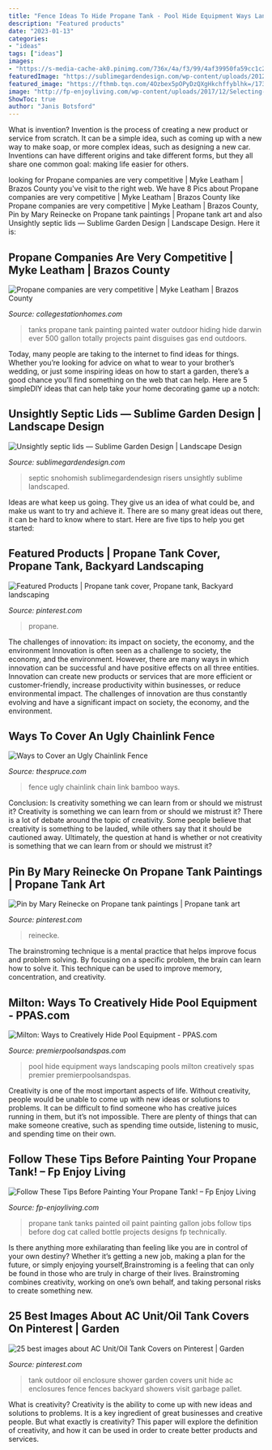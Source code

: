 ```yaml
---
title: "Fence Ideas To Hide Propane Tank - Pool Hide Equipment Ways Landscaping Pools Milton Creatively Spas Premier Premierpoolsandspas"
description: "Featured products"
date: "2023-01-13"
categories:
- "ideas"
tags: ["ideas"]
images:
- "https://s-media-cache-ak0.pinimg.com/736x/4a/f3/99/4af39950fa59cc1c2abce7334d492665--mystic-garden-privacy-fences.jpg"
featuredImage: "https://sublimegardendesign.com/wp-content/uploads/2012/06/Horkin-before-1.jpg"
featured_image: "https://fthmb.tqn.com/4Ozbex5pOPyDzQXgHkchffyblhk=/1731x997/filters:fill(auto,1)/Bamboo-on-Chain-Link-Fence-56a4a0b45f9b58b7d0d7e472.jpg"
image: "http://fp-enjoyliving.com/wp-content/uploads/2017/12/Selecting-the-color.jpg"
ShowToc: true
author: "Janis Botsford"
---
```



What is invention?
Invention is the process of creating a new product or service from scratch. It can be a simple idea, such as coming up with a new way to make soap, or more complex ideas, such as designing a new car. Inventions can have different origins and take different forms, but they all share one common goal: making life easier for others.

	

		
looking for Propane companies are very competitive | Myke Leatham | Brazos County you've visit to the right web. We have 8 Pics about Propane companies are very competitive | Myke Leatham | Brazos County like Propane companies are very competitive | Myke Leatham | Brazos County, Pin by Mary Reinecke on Propane tank paintings | Propane tank art and also Unsightly septic lids — Sublime Garden Design | Landscape Design. Here it is:
		
    
## Propane Companies Are Very Competitive | Myke Leatham | Brazos County

<img loading=lazy src="https://www.collegestationhomes.com/wp-content/uploads/2017/02/propane-tank-camo.jpg" onerror="this.onerror=null;this.src='https://tse2.mm.bing.net/th?id=OIP.zbzC06Sol7ISUTBwwDng1AHaFA&amp;pid=15.1';" alt="Propane companies are very competitive | Myke Leatham | Brazos County">

_Source: collegestationhomes.com_

>tanks propane tank painting painted water outdoor hiding hide darwin ever 500 gallon totally projects paint disguises gas end outdoors. 

	

Today, many people are taking to the internet to find ideas for things. Whether you’re looking for advice on what to wear to your brother’s wedding, or just some inspiring ideas on how to start a garden, there’s a good chance you’ll find something on the web that can help. Here are 5 simpleDIY ideas that can help take your home decorating game up a notch: 

    
## Unsightly Septic Lids — Sublime Garden Design | Landscape Design

<img loading=lazy src="https://sublimegardendesign.com/wp-content/uploads/2012/06/Horkin-before-1.jpg" onerror="this.onerror=null;this.src='https://tse2.mm.bing.net/th?id=OIP.oZTGxM7sEfmA6VLKCkLEUAHaFj&amp;pid=15.1';" alt="Unsightly septic lids — Sublime Garden Design | Landscape Design">

_Source: sublimegardendesign.com_

>septic snohomish sublimegardendesign risers unsightly sublime landscaped. 

	

Ideas are what keep us going. They give us an idea of what could be, and make us want to try and achieve it. There are so many great ideas out there, it can be hard to know where to start. Here are five tips to help you get started: 

    
## Featured Products | Propane Tank Cover, Propane Tank, Backyard Landscaping

<img loading=lazy src="https://i.pinimg.com/736x/e9/01/cb/e901cb348789d0d54f50892d98d54aeb--hay.jpg" onerror="this.onerror=null;this.src='https://tse4.mm.bing.net/th?id=OIP.IAtp4P5P-Yfa2dDMvGnP9QHaEK&amp;pid=15.1';" alt="Featured Products | Propane tank cover, Propane tank, Backyard landscaping">

_Source: pinterest.com_

>propane. 

	

The challenges of innovation: its impact on society, the economy, and the environment
Innovation is often seen as a challenge to society, the economy, and the environment. However, there are many ways in which innovation can be successful and have positive effects on all three entities. Innovation can create new products or services that are more efficient or customer-friendly, increase productivity within businesses, or reduce environmental impact. The challenges of innovation are thus constantly evolving and have a significant impact on society, the economy, and the environment.

    
## Ways To Cover An Ugly Chainlink Fence

<img loading=lazy src="https://fthmb.tqn.com/4Ozbex5pOPyDzQXgHkchffyblhk=/1731x997/filters:fill(auto,1)/Bamboo-on-Chain-Link-Fence-56a4a0b45f9b58b7d0d7e472.jpg" onerror="this.onerror=null;this.src='https://tse1.mm.bing.net/th?id=OIP.HnXBIeVbMIAcvkyIAHVt3AHaER&amp;pid=15.1';" alt="Ways to Cover an Ugly Chainlink Fence">

_Source: thespruce.com_

>fence ugly chainlink chain link bamboo ways. 

	

Conclusion: Is creativity something we can learn from or should we mistrust it?
Creativity is something we can learn from or should we mistrust it?
There is a lot of debate around the topic of creativity. Some people believe that creativity is something to be lauded, while others say that it should be cautioned away. Ultimately, the question at hand is whether or not creativity is something that we can learn from or should we mistrust it?

    
## Pin By Mary Reinecke On Propane Tank Paintings | Propane Tank Art

<img loading=lazy src="https://i.pinimg.com/originals/60/2d/37/602d376c8bb2c71f910807a4a71fe15a.jpg" onerror="this.onerror=null;this.src='https://tse2.mm.bing.net/th?id=OIP.CNTufXYqTFWXgRoR4Y3SewHaJ4&amp;pid=15.1';" alt="Pin by Mary Reinecke on Propane tank paintings | Propane tank art">

_Source: pinterest.com_

>reinecke. 

	

The brainstroming technique is a mental practice that helps improve focus and problem solving. By focusing on a specific problem, the brain can learn how to solve it. This technique can be used to improve memory, concentration, and creativity.

    
## Milton: Ways To Creatively Hide Pool Equipment - PPAS.com

<img loading=lazy src="https://premierpoolsandspas.com/wp-content/uploads/2018/02/intheswim.jpg" onerror="this.onerror=null;this.src='https://tse1.mm.bing.net/th?id=OIP.aEk4UNSMu6nJuk4ipwJVBwHaD4&amp;pid=15.1';" alt="Milton: Ways to Creatively Hide Pool Equipment - PPAS.com">

_Source: premierpoolsandspas.com_

>pool hide equipment ways landscaping pools milton creatively spas premier premierpoolsandspas. 

	

Creativity is one of the most important aspects of life. Without creativity, people would be unable to come up with new ideas or solutions to problems. It can be difficult to find someone who has creative juices running in them, but it’s not impossible. There are plenty of things that can make someone creative, such as spending time outside, listening to music, and spending time on their own.

    
## Follow These Tips Before Painting Your Propane Tank! – Fp Enjoy Living

<img loading=lazy src="http://fp-enjoyliving.com/wp-content/uploads/2017/12/Selecting-the-color.jpg" onerror="this.onerror=null;this.src='https://tse4.mm.bing.net/th?id=OIP.OW-2ugxRUP5EZqkuwQAruQHaGZ&amp;pid=15.1';" alt="Follow These Tips Before Painting Your Propane Tank! – Fp Enjoy Living">

_Source: fp-enjoyliving.com_

>propane tank tanks painted oil paint painting gallon jobs follow tips before dog cat called bottle projects designs fp technically. 

	

Is there anything more exhilarating than feeling like you are in control of your own destiny? Whether it’s getting a new job, making a plan for the future, or simply enjoying yourself,Brainstroming is a feeling that can only be found in those who are truly in charge of their lives. Brainstroming combines creativity, working on one’s own behalf, and taking personal risks to create something new.

    
## 25 Best Images About AC Unit/Oil Tank Covers On Pinterest | Garden

<img loading=lazy src="https://s-media-cache-ak0.pinimg.com/736x/4a/f3/99/4af39950fa59cc1c2abce7334d492665--mystic-garden-privacy-fences.jpg" onerror="this.onerror=null;this.src='https://tse1.mm.bing.net/th?id=OIP.69aC4WjJd8PzJAhNnEJ8qgAAAA&amp;pid=15.1';" alt="25 best images about AC Unit/Oil Tank Covers on Pinterest | Garden">

_Source: pinterest.com_

>tank outdoor oil enclosure shower garden covers unit hide ac enclosures fence fences backyard showers visit garbage pallet. 

	

What is creativity?
Creativity is the ability to come up with new ideas and solutions to problems. It is a key ingredient of great businesses and creative people. But what exactly is creativity? This paper will explore the definition of creativity, and how it can be used in order to create better products and services.

